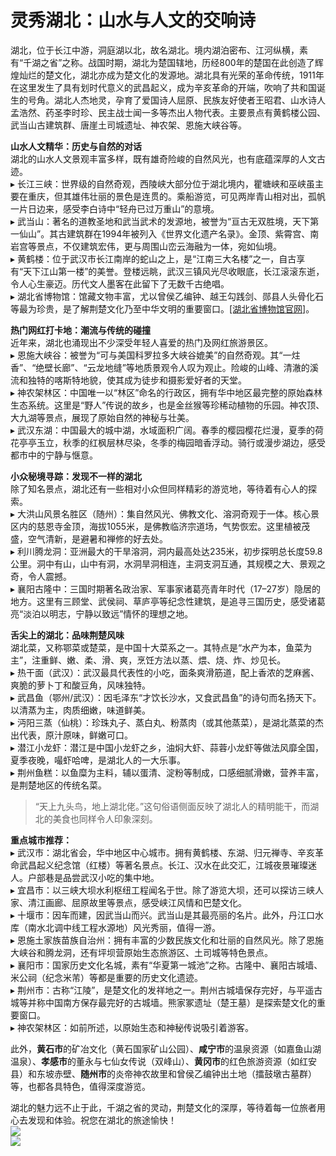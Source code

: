 # 灵秀湖北：山水与人文的交响诗  

湖北，位于长江中游，洞庭湖以北，故名湖北。境内湖泊密布、江河纵横，素有“千湖之省”之称。战国时期，湖北为楚国辖地，历经800年的楚国在此创造了辉煌灿烂的楚文化，湖北亦成为楚文化的发源地。湖北具有光荣的革命传统，1911年在这里发生了具有划时代意义的武昌起义，成为辛亥革命的开端，吹响了共和国诞生的号角。湖北人杰地灵，孕育了爱国诗人屈原、民族友好使者王昭君、山水诗人孟浩然、药圣李时珍、民主战士闻一多等杰出人物代表。主要景点有黄鹤楼公园、武当山古建筑群、唐崖土司城遗址、神农架、恩施大峡谷等。  

**山水人文精华：历史与自然的对话**  
湖北的山水人文景观丰富多样，既有雄奇险峻的自然风光，也有底蕴深厚的人文古迹。  
▸ 长江三峡：世界级的自然奇观，西陵峡大部分位于湖北境内，瞿塘峡和巫峡虽主要在重庆，但其雄伟壮丽的景色是连贯的。乘船游览，可见两岸青山相对出，孤帆一片日边来，感受李白诗中“轻舟已过万重山”的意境。  
▸ 武当山：著名的道教圣地和武当武术的发源地，被誉为“亘古无双胜境，天下第一仙山”。其古建筑群在1994年被列入《世界文化遗产名录》。金顶、紫霄宫、南岩宫等景点，不仅建筑宏伟，更与周围山峦云海融为一体，宛如仙境。  
▸ 黄鹤楼：位于武汉市长江南岸的蛇山之上，是“江南三大名楼”之一，自古享有“天下江山第一楼”的美誉。登楼远眺，武汉三镇风光尽收眼底，长江滚滚东逝，令人心生豪迈。历代文人墨客在此留下了无数千古绝唱。  
▸ 湖北省博物馆：馆藏文物丰富，尤以曾侯乙编钟、越王勾践剑、郧县人头骨化石等最为珍贵，是了解荆楚文化乃至中华文明的重要窗口。<a href="http://www.hbww.org" target="_blank">[湖北省博物馆官网]</a>。  

**热门网红打卡地：潮流与传统的碰撞**  
近年来，湖北也涌现出不少深受年轻人喜爱的热门及网红旅游景区。  
▸ 恩施大峡谷：被誉为“可与美国科罗拉多大峡谷媲美”的自然奇观。其“一炷香”、“绝壁长廊”、“云龙地缝”等地质景观令人叹为观止。险峻的山峰、清澈的溪流和独特的喀斯特地貌，使其成为徒步和摄影爱好者的天堂。  
▸ 神农架林区：中国唯一以“林区”命名的行政区，拥有华中地区最完整的原始森林生态系统。这里是“野人”传说的故乡，也是金丝猴等珍稀动植物的乐园。神农顶、大九湖等景点，展现了原始自然的神秘与壮美。  
▸ 武汉东湖：中国最大的城中湖，水域面积广阔。春季的樱园樱花烂漫，夏季的荷花亭亭玉立，秋季的红枫层林尽染，冬季的梅园暗香浮动。骑行或漫步湖边，感受都市中的宁静与惬意。  

**小众秘境寻踪：发现不一样的湖北**  
除了知名景点，湖北还有一些相对小众但同样精彩的游览地，等待着有心人的探索。  
▸ 大洪山风景名胜区（随州）：集自然风光、佛教文化、溶洞奇观于一体。核心景区内的慈恩寺金顶，海拔1055米，是佛教临济宗道场，气势恢宏。这里植被茂盛，空气清新，是避暑和禅修的好去处。  
▸ 利川腾龙洞：亚洲最大的干旱溶洞，洞内最高处达235米，初步探明总长度59.8公里。洞中有山，山中有洞，水洞旱洞相连，主洞支洞互通，其规模之大、景观之奇，令人震撼。  
▸ 襄阳古隆中：三国时期著名政治家、军事家诸葛亮青年时代（17–27岁）隐居的地方。这里有三顾堂、武侯祠、草庐亭等纪念性建筑，是追寻三国历史，感受诸葛亮“淡泊以明志，宁静以致远”情怀的理想之地。  

**舌尖上的湖北：品味荆楚风味**  
湖北菜，又称鄂菜或楚菜，是中国十大菜系之一。其特点是“水产为本，鱼菜为主”，注重鲜、嫩、柔、滑、爽，烹饪方法以蒸、煨、烧、炸、炒见长。  
▸ 热干面（武汉）：武汉最具代表性的小吃，面条爽滑筋道，配上香浓的芝麻酱、爽脆的萝卜丁和酸豆角，风味独特。  
▸ 武昌鱼（鄂州/武汉）：因毛泽东“才饮长沙水，又食武昌鱼”的诗句而名扬天下。以清蒸为主，肉质细嫩，味道鲜美。  
▸ 沔阳三蒸（仙桃）：珍珠丸子、蒸白丸、粉蒸肉（或其他蒸菜），是湖北蒸菜的杰出代表，原汁原味，鲜嫩可口。  
▸ 潜江小龙虾：潜江是中国小龙虾之乡，油焖大虾、蒜蓉小龙虾等做法风靡全国，夏季夜晚，嘬虾哈啤，是湖北人的一大乐事。  
▸ 荆州鱼糕：以鱼糜为主料，辅以蛋清、淀粉等制成，口感细腻滑嫩，营养丰富，是荆楚地区的传统名菜。  
>“天上九头鸟，地上湖北佬。”这句俗语侧面反映了湖北人的精明能干，而湖北的美食也同样令人印象深刻。  

**重点城市推荐：**  
▸ 武汉市：湖北省会，华中地区中心城市。拥有黄鹤楼、东湖、归元禅寺、辛亥革命武昌起义纪念馆（红楼）等著名景点。长江、汉水在此交汇，江城夜景璀璨迷人。户部巷是品尝武汉小吃的集中地。  
▸ 宜昌市：以三峡大坝水利枢纽工程闻名于世。除了游览大坝，还可以探访三峡人家、清江画廊、屈原故里等景点，感受峡江风情和巴楚文化。  
▸ 十堰市：因车而建，因武当山而兴。武当山是其最亮丽的名片。此外，丹江口水库（南水北调中线工程水源地）风光秀丽，值得一游。  
▸ 恩施土家族苗族自治州：拥有丰富的少数民族文化和壮丽的自然风光。除了恩施大峡谷和腾龙洞，还有坪坝营原始生态旅游区、土司城等特色景点。  
▸ 襄阳市：国家历史文化名城，素有“华夏第一城池”之称。古隆中、襄阳古城墙、米公祠（纪念米芾）等都是重要的历史文化遗迹。  
▸ 荆州市：古称“江陵”，是楚文化的发祥地之一。荆州古城墙保存完好，与平遥古城等并称中国南方保存最完好的古城墙。熊家冢遗址（楚王墓）是探索楚文化的重要窗口。  
▸ 神农架林区：如前所述，以原始生态和神秘传说吸引着游客。  

此外，**黄石市**的矿冶文化（黄石国家矿山公园）、**咸宁市**的温泉资源（如嘉鱼山湖温泉）、**孝感市**的董永与七仙女传说（双峰山）、**黄冈市**的红色旅游资源（如红安县）和东坡赤壁、**随州市**的炎帝神农故里和曾侯乙编钟出土地（擂鼓墩古墓群）等，也都各具特色，值得深度游览。  

湖北的魅力远不止于此，千湖之省的灵动，荆楚文化的深厚，等待着每一位旅者用心去发现和体验。祝您在湖北的旅途愉快！  
![](https://boot-img.xuexi.cn/image/1005/process/5c8d8808a83d47adbc3e1804076f34dc.jpg)  
![](https://s1.imagehub.cc/images/2025/06/25/e8aa1502b151c9e286815a2cd224cc97.jpg)  
<!-- Last processed: 2025-07-22 03:44:22 -->
